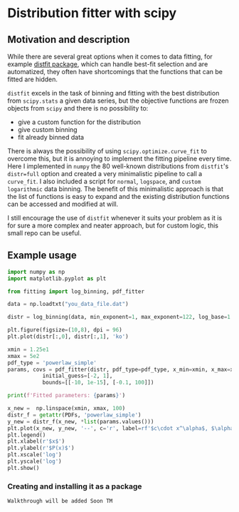 # Distribution fitter with scipy

## Motivation and description

While there are several great options when it comes to data fitting, for example [distfit package](https://erdogant.github.io/distfit/pages/html/index.html), which can handle best-fit selection and are automatized, they often have shortcomings that the functions that can be fitted are hidden.

`distfit` excels in the task of binning and fitting with the best distribution from `scipy.stats` a given data series, but the objective functions are frozen objects from `scipy` and there is no possibility to:
- give a custom function for the distribution
- give custom binning
- fit already binned data

There is always the possibility of using `scipy.optimize.curve_fit` to overcome this, but it is annoying to implement the fitting pipeline every time. Here I implemented in `numpy` the 80 well-known distributions from `distfit`'s `distr=full` option and created a very minimalistic pipeline to call a `curve_fit`. I also included a script for `normal`, `logspace`, and `custom logarithmic` data binning. The benefit of this minimalistic approach is that the list of functions is easy to expand and the existing distribution functions can be accessed and modified at will.

I still encourage the use of `distfit` whenever it suits your problem as it is for sure a more complex and neater approach, but for custom logic, this small repo can be useful.

## Example usage

```python
import numpy as np
import matplotlib.pyplot as plt

from fitting import log_binning, pdf_fitter

data = np.loadtxt("you_data_file.dat")

distr = log_binning(data, min_exponent=1, max_exponent=122, log_base=1.08)

plt.figure(figsize=(10,8), dpi = 96)
plt.plot(distr[:,0], distr[:,1], 'ko')

xmin = 1.25e1
xmax = 5e2
pdf_type = 'powerlaw_simple'
params, covs = pdf_fitter(distr, pdf_type=pdf_type, x_min=xmin, x_max=xmax, 
           initial_guess=[-2, 1],
           bounds=[[-10, 1e-15], [-0.1, 100]])

print(f'Fitted parameters: {params}')

x_new =  np.linspace(xmin, xmax, 100)
distr_f = getattr(PDFs, 'powerlaw_simple')
y_new = distr_f(x_new, *list(params.values()))
plt.plot(x_new, y_new, '--', c='r', label=rf'$c\cdot x^\alpha$, $\alpha = {{{list(params.values())[0]:.4f}}}$')
plt.legend()
plt.xlabel(r'$x$')
plt.ylabel(r'$P(x)$')
plt.xscale('log')
plt.yscale('log')
plt.show()

```

### Creating and installing it as a package

```
Walkthrough will be added Soon TM
```
